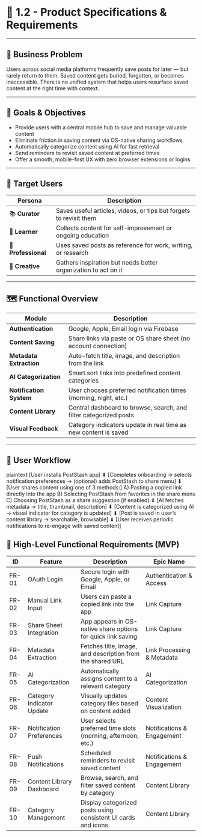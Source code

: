 # 📄 1.2 - Product Specifications & Requirements

---

## 🧠 Business Problem

Users across social media platforms frequently save posts for later — but rarely return to them. Saved content gets buried, forgotten, or becomes inaccessible. There is no unified system that helps users resurface saved content at the right time with context.

---

## 🎯 Goals & Objectives

- Provide users with a central mobile hub to save and manage valuable content
- Eliminate friction in saving content via OS-native sharing workflows
- Automatically categorize content using AI for fast retrieval
- Send reminders to revisit saved content at preferred times
- Offer a smooth, mobile-first UX with zero browser extensions or logins

---

## 👤 Target Users

| Persona      | Description |
|--------------|-------------|
| 📚 **Curator** | Saves useful articles, videos, or tips but forgets to revisit them |
| 🧠 **Learner** | Collects content for self-improvement or ongoing education |
| 💼 **Professional** | Uses saved posts as reference for work, writing, or research |
| 🎨 **Creative** | Gathers inspiration but needs better organization to act on it |

---

## 🗺️ Functional Overview

| Module                  | Description |
|-------------------------|-------------|
| **Authentication**      | Google, Apple, Email login via Firebase |
| **Content Saving**      | Share links via paste or OS share sheet (no account connection) |
| **Metadata Extraction** | Auto-fetch title, image, and description from the link |
| **AI Categorization**   | Smart sort links into predefined content categories |
| **Notification System** | User chooses preferred notification times (morning, night, etc.) |
| **Content Library**     | Central dashboard to browse, search, and filter categorized posts |
| **Visual Feedback**     | Category indicators update in real time as new content is saved |

---

## 🔁 User Workflow

plaintext
[User installs PostStash app]
    ⬇
[Completes onboarding → selects notification preferences → (optional) adds PostStash to share menu]
    ⬇
[User shares content using one of 3 methods:]
    A) Pasting a copied link directly into the app
    B) Selecting PostStash from favorites in the share menu
    C) Choosing PostStash as a share suggestion (if enabled)
    ⬇
[AI fetches metadata → title, thumbnail, description]
    ⬇
[Content is categorized using AI → visual indicator for category is updated]
    ⬇
[Post is saved in user’s content library → searchable, browsable]
    ⬇
[User receives periodic notifications to re-engage with saved content]


## 📌 High-Level Functional Requirements (MVP)

| ID   | Feature                    | Description                                                                 | Epic Name                      |
|------|----------------------------|-----------------------------------------------------------------------------|--------------------------------|
| FR-01 | OAuth Login                | Secure login with Google, Apple, or Email                                   | Authentication & Access        |
| FR-02 | Manual Link Input         | Users can paste a copied link into the app                                  | Link Capture                    |
| FR-03 | Share Sheet Integration   | App appears in OS-native share options for quick link saving                | Link Capture                    |
| FR-04 | Metadata Extraction       | Fetches title, image, and description from the shared URL                   | Link Processing & Metadata      |
| FR-05 | AI Categorization         | Automatically assigns content to a relevant category                        | AI Categorization               |
| FR-06 | Category Indicator Update | Visually updates category tiles based on content added                      | Content Visualization           |
| FR-07 | Notification Preferences  | User selects preferred time slots (morning, afternoon, etc.)                | Notifications & Engagement      |
| FR-08 | Push Notifications        | Scheduled reminders to revisit saved content                                | Notifications & Engagement      |
| FR-09 | Content Library Dashboard | Browse, search, and filter saved content by category                        | Content Library                 |
| FR-10 | Category Management       | Display categorized posts using consistent UI cards and icons               | Content Library                 |
